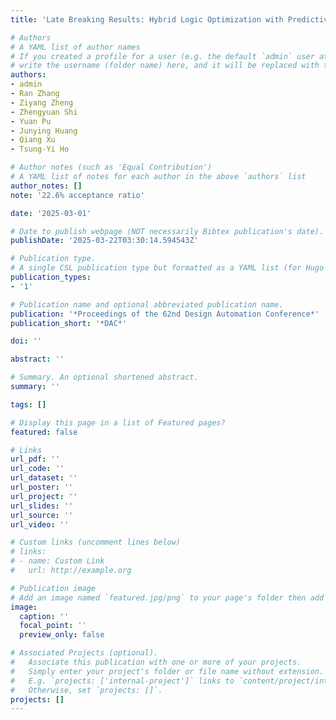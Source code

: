 ```yaml
---
title: 'Late Breaking Results: Hybrid Logic Optimization with Predictive Self-Supervision'

# Authors
# A YAML list of author names
# If you created a profile for a user (e.g. the default `admin` user at `content/authors/admin/`), 
# write the username (folder name) here, and it will be replaced with their full name and linked to their profile.
authors:
- admin
- Ran Zhang
- Ziyang Zheng
- Zhengyuan Shi
- Yuan Pu
- Junying Huang
- Qiang Xu
- Tsung-Yi Ho

# Author notes (such as 'Equal Contribution')
# A YAML list of notes for each author in the above `authors` list
author_notes: []
note: '22.6% acceptance ratio'

date: '2025-03-01'

# Date to publish webpage (NOT necessarily Bibtex publication's date).
publishDate: '2025-03-22T03:30:14.594543Z'

# Publication type.
# A single CSL publication type but formatted as a YAML list (for Hugo requirements).
publication_types:
- '1'

# Publication name and optional abbreviated publication name.
publication: '*Proceedings of the 62nd Design Automation Conference*'
publication_short: '*DAC*'

doi: ''

abstract: ''

# Summary. An optional shortened abstract.
summary: ''

tags: []

# Display this page in a list of Featured pages?
featured: false

# Links
url_pdf: ''
url_code: ''
url_dataset: ''
url_poster: ''
url_project: ''
url_slides: ''
url_source: ''
url_video: ''

# Custom links (uncomment lines below)
# links:
# - name: Custom Link
#   url: http://example.org

# Publication image
# Add an image named `featured.jpg/png` to your page's folder then add a caption below.
image:
  caption: ''
  focal_point: ''
  preview_only: false

# Associated Projects (optional).
#   Associate this publication with one or more of your projects.
#   Simply enter your project's folder or file name without extension.
#   E.g. `projects: ['internal-project']` links to `content/project/internal-project/index.md`.
#   Otherwise, set `projects: []`.
projects: []
---
```


